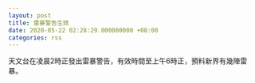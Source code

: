 ```yaml
---
layout: post
title: 雷暴警告生效
date: 2020-05-22 02:28:29.000000000 +08:00
categories: rss
---
```


天文台在凌晨2時正發出雷暴警告，有效時間至上午6時正，預料新界有幾陣雷暴。
